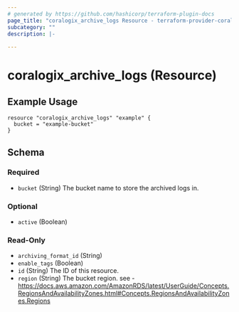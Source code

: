 ```yaml
---
# generated by https://github.com/hashicorp/terraform-plugin-docs
page_title: "coralogix_archive_logs Resource - terraform-provider-coralogix"
subcategory: ""
description: |-
  
---
```


# coralogix_archive_logs (Resource)

## Example Usage

```hcl
resource "coralogix_archive_logs" "example" {
  bucket = "example-bucket"
}
```



<!-- schema generated by tfplugindocs -->
## Schema

### Required

- `bucket` (String) The bucket name to store the archived logs in.

### Optional

- `active` (Boolean)

### Read-Only

- `archiving_format_id` (String)
- `enable_tags` (Boolean)
- `id` (String) The ID of this resource.
- `region` (String) The bucket region. see - https://docs.aws.amazon.com/AmazonRDS/latest/UserGuide/Concepts.RegionsAndAvailabilityZones.html#Concepts.RegionsAndAvailabilityZones.Regions
